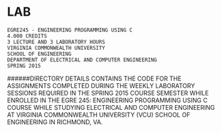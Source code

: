 # LAB
    EGRE245 - ENGINEERING PROGRAMMING USING C
    4.000 CREDITS
    3 LECTURE AND 3 LABORATORY HOURS
    VIRGINIA COMMONWEALTH UNIVERSITY
    SCHOOL OF ENGINEERING
    DEPARTMENT OF ELECTRICAL AND COMPUTER ENGINEERING
    SPRING 2015

######DIRECTORY DETAILS
    CONTAINS THE CODE FOR THE ASSIGNMENTS COMPLETED DURING THE WEEKLY LABORATORY SESSIONS REQUIRED 
    IN THE SPRING 2015 COURSE SEMESTER WHILE ENROLLED IN THE EGRE 245: ENGINEERING PROGRAMMING 
    USING C COURSE WHILE STUDYING ELECTRICAL AND COMPUTER ENGINEERING AT VIRGINIA COMMONWEALTH 
    UNIVERSITY (VCU) SCHOOL OF ENGINEERING IN RICHMOND, VA.

